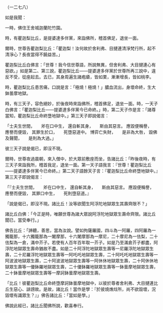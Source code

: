 （一二七八）

如是我聞：

一時，佛住王舍城迦蘭陀竹園。

時，有瞿迦梨比丘，是提婆達多伴黨，來詣佛所，稽首佛足，退坐一面。

爾時，世尊告瞿迦梨比丘：「瞿迦梨！汝何故於舍利弗、目揵連清淨梵行所，起不清淨心？長夜當得不饒益苦。」

瞿迦梨比丘白佛言：「世尊！我今信世尊語，所說無異，但舍利弗、大目揵連心有惡欲。」如是第二、第三說，瞿迦梨比丘——提婆達多伴黨於世尊所再三說中，違反不受，從座起去。去已，其身周遍生諸疱瘡，皆如栗，漸漸增長，皆如桃李。

時，瞿迦梨比丘患苦痛，口說是言：「極燒！極燒！」膿血流出，身壞命終，生大鉢曇摩地獄。

時，有三天子，容色絕妙，於後夜時來詣佛所，稽首佛足，退坐一面。時，一天子白佛言：「瞿迦梨比丘——提婆達多伴黨今已命終。」時，第二天子作是言：「諸尊當知，瞿迦梨比丘命終墮地獄中。」第三天子即說偈言：

「士夫生世間，　　斧在口中生，
還自斬其身，　　斯由其惡言。
應毀便稱譽，　　應譽而便毀，
其罪生於口，　　死墮惡道中。
博弈亡失財，　　是非為大咎，
毀佛及聲聞，　　是則為大過。」

彼三天子說是偈已，即沒不現。

爾時，世尊夜過晨朝，來入僧中，於大眾前敷座而坐，告諸比丘：「昨後夜時，有三天子來詣我所，稽首我足，退坐一面。第一天子語我言：『世尊！瞿迦梨比丘——提婆達多伴黨今已命終。』第二天子語餘天子言：『瞿迦梨比丘命終墮地獄中。』第三天子即說偈言：

「『士夫生世間，　　斧在口中生，
還自斬其身，　　斯由其惡言。
應毀便稱譽，　　應譽而便毀，
其罪口中生，　　死則墮惡道。』

「說是偈已，即沒不現。諸比丘！汝等欲聞生阿浮陀地獄眾生其壽齊限不？」

諸比丘白佛：「今正是時，唯願世尊為諸大眾說阿浮陀地獄眾生壽命齊限。諸比丘聞已，當受奉行。」

佛告比丘：「諦聽，善思，當為汝說。譬如拘薩羅國，四斗為一阿羅，四阿羅為一獨籠那，十六獨籠那為一闍摩那，十六闍摩那為一摩尼，二十摩尼為一佉梨，二十佉梨為一倉，滿中芥子。若使有人百年百年取一芥子。如是乃至滿倉芥子都盡，阿浮陀地獄眾生壽命猶故不盡。如是二十阿浮陀地獄眾生壽等一尼羅浮陀地獄眾生壽，二十尼羅浮陀地獄眾生壽等一阿吒吒地獄眾生壽，二十阿吒吒地獄眾生壽等一阿波波地獄眾生壽，二十阿波波地獄眾生壽等一阿休休地獄眾生壽，二十阿休休地獄眾生壽等一優鉢羅地獄眾生壽，二十優鉢羅地獄眾生壽等一鉢曇摩地獄眾生壽，二十鉢曇摩地獄眾生壽等一摩訶鉢曇摩地獄眾生壽。

「比丘！彼瞿迦梨比丘命終墮摩訶鉢曇摩地獄中，以彼於尊者舍利弗、大目揵連比丘生惡心、誹謗故。是故，諸比丘！當作是學：『於彼燒燋炷所，尚不欲毀壞，況毀壞有識眾生？』」佛告諸比丘：「當如是學。」

佛說此經已，諸比丘聞佛所說，歡喜奉行。








